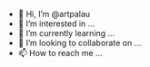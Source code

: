 - 👋 Hi, I’m @artpalau
- 👀 I’m interested in ...
- 🌱 I’m currently learning ...
- 💞️ I’m looking to collaborate on ...
- 📫 How to reach me ...

<!---
artpalau/artpalau is a ✨ special ✨ repository because its `README.md` (this file) appears on your GitHub profile.
You can click the Preview link to take a look at your changes.
--->
